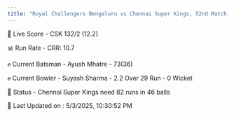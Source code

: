 ```yaml
---
title: "Royal Challengers Bengaluru vs Chennai Super Kings, 52nd Match - Live Cricket Score"
---
```


🔴 Live Score - CSK 132/2 (12.2)  

📊 Run Rate - CRR: 10.7  

✊ Current Batsman - Ayush Mhatre - 73(36)  

✊ Current Bowler - Suyash Sharma - 2.2 Over 29 Run - 0 Wicket  

📑 Status - Chennai Super Kings need 82 runs in 46 balls

📝 Last Updated on : 5/3/2025, 10:30:52 PM  

